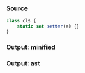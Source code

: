 ### Source
```js parse:stmt
class cls {
    static set setter(a) {}
}
```

### Output: minified
### Output: ast
